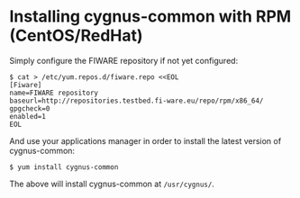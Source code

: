 # Installing cygnus-common with RPM (CentOS/RedHat)
Simply configure the FIWARE repository if not yet configured:

    $ cat > /etc/yum.repos.d/fiware.repo <<EOL
    [Fiware]
    name=FIWARE repository
    baseurl=http://repositories.testbed.fi-ware.eu/repo/rpm/x86_64/
    gpgcheck=0
    enabled=1
    EOL

And use your applications manager in order to install the latest version of cygnus-common:

    $ yum install cygnus-common

The above will install cygnus-common at `/usr/cygnus/`.
